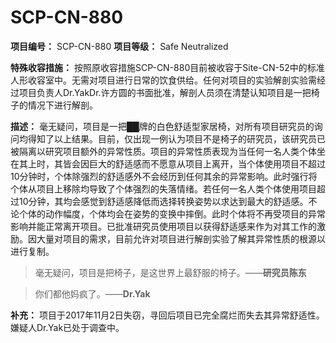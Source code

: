 # SCP-CN-880



**项目编号：** SCP-CN-880
**项目等级：** Safe Neutralized

**特殊收容措施：** 按照原收容措施SCP-CN-880目前被收容于Site-CN-52中的标准人形收容室中。无需对项目进行日常的饮食供给。任何对项目的实验解剖实验需经过项目负责人Dr.YakDr.许方圆的书面批准，解剖人员须在清楚认知项目是一把椅子的情况下进行解剖。


**描述：** 毫无疑问，项目是一把██牌的白色舒适型家居椅，对所有项目研究员的询问均得知了以上结果。目前，仅出现一例认为项目不是椅子的研究员，该研究员已被隔离以研究项目额外的异常性质。项目的异常性质表现为当任何一名人类个体坐在其上时，其皆会因巨大的舒适感而不愿意从项目上离开，当个体使用项目不超过10分钟时，个体除强烈的舒适感外不会经历到任何其余的异常影响。此时强行将个体从项目上移除均导致了个体强烈的失落情绪。若任何一名人类个体使用项目超过10分钟，其均会感觉到舒适感降低而选择转换姿势以求达到最大的舒适感。不论个体的动作幅度，个体均会在姿势的变换中摔倒。此时个体将不再受项目的异常影响并能正常离开项目。已批准研究员使用项目以获得舒适感来作为对其工作的激励。因大量对项目的需求，目前允许对项目进行解剖实验了解其异常性质的根源以进行复制。






> 毫无疑问，项目是把椅子，是这世界上最舒服的椅子。——**研究员陈东** 
> 


> 你们都他妈疯了。——**Dr.Yak** 
> 

**补充：** 项目于2017年11月2日失窃，寻回后项目已完全腐烂而失去其异常舒适性。嫌疑人Dr.Yak已处于调查中。

